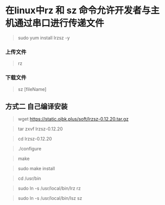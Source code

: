 # 在linux中rz 和 sz 命令允许开发者与主机通过串口进行传递文件

>sudo yum install lrzsz -y 

### 上传文件

>rz 

### 下载文件

>sz [fileName] 




## 方式二 自己编译安装

>wget https://static.ojbk.plus/soft/lrzsz-0.12.20.tar.gz

>tar zxvf lrzsz-0.12.20

>cd lrzsz-0.12.20

>./configure

>make

>sudo make install

>cd /usr/bin

>sudo ln -s /usr/local/bin/lrz rz

>sudo ln -s /usr/local/bin/lsz sz